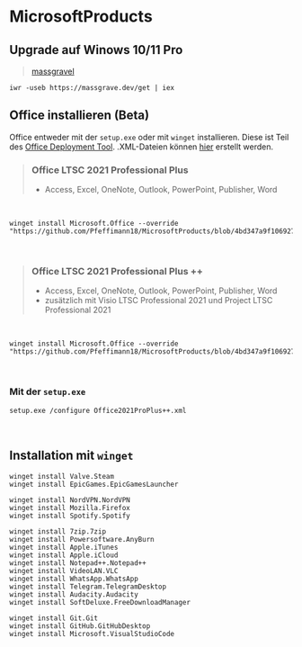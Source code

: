 # MicrosoftProducts

## Upgrade auf Winows 10/11 Pro
> [massgravel](https://github.com/massgravel/Microsoft-Activation-Scripts)
```
iwr -useb https://massgrave.dev/get | iex
```

## Office installieren (Beta)
Office entweder mit der `setup.exe` oder mit `winget` installieren. Diese ist Teil des [Office Deployment Tool](https://www.microsoft.com/en-us/download/confirmation.aspx?id=49117). .XML-Dateien können [hier](https://config.office.com/deploymentsettings) erstellt werden.
> ### Office LTSC 2021 Professional Plus </br>
> - Access, Excel, OneNote, Outlook, PowerPoint, Publisher, Word
</br>

```
winget install Microsoft.Office --override "https://github.com/Pfeffimann18/MicrosoftProducts/blob/4bd347a9f1069274d7720c2d3ab0bff39826853c/Office/Office2021ProPlus.xml"
```
</br>

> ### Office LTSC 2021 Professional Plus ++ </br>
> - Access, Excel, OneNote, Outlook, PowerPoint, Publisher, Word
> - zusätzlich mit Visio LTSC Professional 2021 und Project LTSC Professional 2021
</br>

```
winget install Microsoft.Office --override "https://github.com/Pfeffimann18/MicrosoftProducts/blob/4bd347a9f1069274d7720c2d3ab0bff39826853c/Office/Office2021ProPlus++.xml"
```
</br>

### Mit der `setup.exe`
```
setup.exe /configure Office2021ProPlus++.xml
```
</br>

## Installation mit `winget`

```
winget install Valve.Steam
winget install EpicGames.EpicGamesLauncher
```
```
winget install NordVPN.NordVPN
winget install Mozilla.Firefox
winget install Spotify.Spotify
```
```
winget install 7zip.7zip
winget install Powersoftware.AnyBurn
winget install Apple.iTunes
winget install Apple.iCloud
winget install Notepad++.Notepad++
winget install VideoLAN.VLC
winget install WhatsApp.WhatsApp
winget install Telegram.TelegramDesktop
winget install Audacity.Audacity
winget install SoftDeluxe.FreeDownloadManager
```
```
winget install Git.Git
winget install GitHub.GitHubDesktop
winget install Microsoft.VisualStudioCode
```
